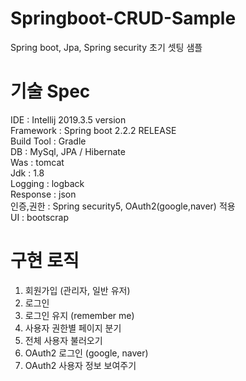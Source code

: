 # Springboot-CRUD-Sample
Spring boot, Jpa, Spring security 초기 셋팅 샘플

# 기술 Spec
IDE : Intellij 2019.3.5 version <br>
Framework : Spring boot 2.2.2 RELEASE <br>
Build Tool : Gradle <br>
DB : MySql, JPA / Hibernate <br>
Was : tomcat <br>
Jdk : 1.8 <br>
Logging : logback <br>
Response : json <br>
인증,권한 : Spring security5, OAuth2(google,naver) 적용 <br>
UI : bootscrap <br>

# 구현 로직
1. 회원가입 (관리자, 일반 유저) <br>
2. 로그인 <br>
3. 로그인 유지 (remember me) <br>
4. 사용자 권한별 페이지 분기 <br>
5. 전체 사용자 불러오기 <br>
6. OAuth2 로그인 (google, naver) <br>
7. OAuth2 사용자 정보 보여주기 <br>
